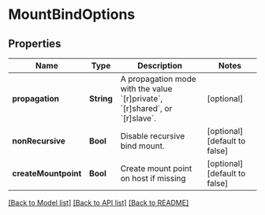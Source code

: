 # MountBindOptions

## Properties
Name | Type | Description | Notes
------------ | ------------- | ------------- | -------------
**propagation** | **String** | A propagation mode with the value &#x60;[r]private&#x60;, &#x60;[r]shared&#x60;, or &#x60;[r]slave&#x60;. | [optional] 
**nonRecursive** | **Bool** | Disable recursive bind mount. | [optional] [default to false]
**createMountpoint** | **Bool** | Create mount point on host if missing | [optional] [default to false]

[[Back to Model list]](../README.md#documentation-for-models) [[Back to API list]](../README.md#documentation-for-api-endpoints) [[Back to README]](../README.md)



